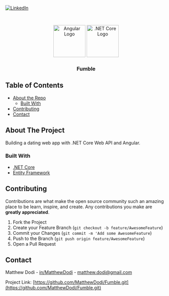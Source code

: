[![LinkedIn][linkedin-shield]][linkedin-url]

<!-- PROJECT LOGO -->
<br />
<p align="center">
    <img src="https://angular.io/assets/images/logos/angular/angular.png" alt="Angular Logo" width="100">
    <img src="https://unop.uk/content/images/2017/08/NET-Core-Logo-1.png" alt=".NET Core Logo" width="100">

  <h3 align="center">Fumble</h3>
</p>

<!-- TABLE OF CONTENTS -->

## Table of Contents

- [About the Repo](#about-the-project)
  - [Built With](#built-with)
- [Contributing](#contributing)
- [Contact](#contact)

<!-- ABOUT THE PROJECT -->

## About The Project

Building a dating web app with .NET Core Web API and Angular.

### Built With

- [.NET Core](https://docs.microsoft.com/en-us/aspnet/core/?view=aspnetcore-2.2)
- [Entity Framework](https://docs.microsoft.com/en-us/ef/ef6/)

<!-- CONTRIBUTING -->

## Contributing

Contributions are what make the open source community such an amazing place to be learn, inspire, and create. Any contributions you make are **greatly appreciated**.

1. Fork the Project
2. Create your Feature Branch (`git checkout -b feature/AwesomeFeature`)
3. Commit your Changes (`git commit -m 'Add some AwesomeFeature`)
4. Push to the Branch (`git push origin feature/AwesomeFeature`)
5. Open a Pull Request

<!-- CONTACT -->

## Contact

Matthew Dodi - [in/MatthewDodi](https://linkedin.com/in/MatthewDodi) - matthew.dodi@gmail.com

Project Link: [https://github.com/MatthewDodi/Fumble.git](https://github.com/MatthewDodi/Fumble.git)

<!-- MARKDOWN LINKS & IMAGES -->

[linkedin-shield]: https://img.shields.io/badge/-LinkedIn-black.svg?style=flat-square&logo=linkedin&colorB=555
[linkedin-url]: https://linkedin.com/in/MatthewDodi
